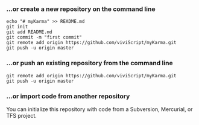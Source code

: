 ### …or create a new repository on the command line



```
echo "# myKarma" >> README.md
git init
git add README.md
git commit -m "first commit"
git remote add origin https://github.com/viviScript/myKarma.git
git push -u origin master
```

### …or push an existing repository from the command line



```
git remote add origin https://github.com/viviScript/myKarma.git
git push -u origin master
```

### …or import code from another repository

You can initialize this repository with code from a Subversion, Mercurial, or TFS project.